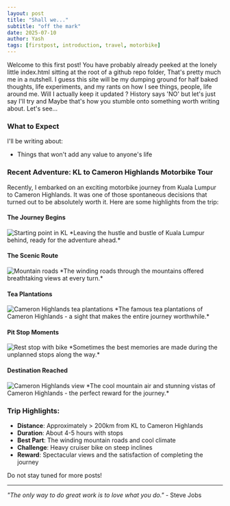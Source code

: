 ```yaml
---
layout: post
title: "Shall we..."
subtitle: "off the mark"
date: 2025-07-10
author: Yash
tags: [firstpost, introduction, travel, motorbike]
---
```


Welcome to this first post!
You have probably already peeked at the lonely little index.html sitting at the root of a github repo folder, That's pretty much me in a nutshell. I guess this site will be my dumping ground for half baked thoughts, life experiments, and my rants on how I see things, people, life around me. Will I actually keep it updated ? History says 'NO' but let's just say I'll try and Maybe that's how you stumble onto something worth writing about. Let's see…

### What to Expect

I'll be writing about:
- Things that won't add any value to anyone's life 

### Recent Adventure: KL to Cameron Highlands Motorbike Tour

Recently, I embarked on an exciting motorbike journey from Kuala Lumpur to Cameron Highlands. It was one of those spontaneous decisions that turned out to be absolutely worth it. Here are some highlights from the trip:

#### The Journey Begins
<picture>
  <source srcset="/blog/assets/images/kl-start.avif" type="image/avif">
  <source srcset="/blog/assets/images/kl-start.webp" type="image/webp">
  <img src="/blog/assets/images/kl-start.png" alt="Starting point in KL" loading="lazy">
</picture>
*Leaving the hustle and bustle of Kuala Lumpur behind, ready for the adventure ahead.*

#### The Scenic Route
<picture>
  <source srcset="/blog/assets/images/mountain-roads.avif" type="image/avif">
  <source srcset="/blog/assets/images/mountain-roads.webp" type="image/webp">
  <img src="/blog/assets/images/mountain-roads.jpg" alt="Mountain roads" loading="lazy">
</picture>
*The winding roads through the mountains offered breathtaking views at every turn.*

#### Tea Plantations
<picture>
  <source srcset="/blog/assets/images/tea-plantations.avif" type="image/avif">
  <source srcset="/blog/assets/images/tea-plantations.webp" type="image/webp">
  <img src="/blog/assets/images/tea-plantations.webp" alt="Cameron Highlands tea plantations" loading="lazy">
</picture>
*The famous tea plantations of Cameron Highlands - a sight that makes the entire journey worthwhile.*

#### Pit Stop Moments
<picture>
  <source srcset="/blog/assets/images/rest-stop.avif" type="image/avif">
  <source srcset="/blog/assets/images/rest-stop.webp" type="image/webp">
  <img src="/blog/assets/images/rest-stop.webp" alt="Rest stop with bike" loading="lazy">
</picture>
*Sometimes the best memories are made during the unplanned stops along the way.*

#### Destination Reached
<picture>
  <source srcset="/blog/assets/images/cameron-view.avif" type="image/avif">
  <source srcset="/blog/assets/images/cameron-view.webp" type="image/webp">
  <img src="/blog/assets/images/cameron-view.webp" alt="Cameron Highlands view" loading="lazy">
</picture>
*The cool mountain air and stunning vistas of Cameron Highlands - the perfect reward for the journey.*

### Trip Highlights:
- **Distance**: Approximately > 200km from KL to Cameron Highlands
- **Duration**: About 4-5 hours with stops
- **Best Part**: The winding mountain roads and cool climate
- **Challenge**: Heavy cruiser bike on steep inclines
- **Reward**: Spectacular views and the satisfaction of completing the journey

Do not stay tuned for more posts!

---

*"The only way to do great work is to love what you do."* - Steve Jobs 